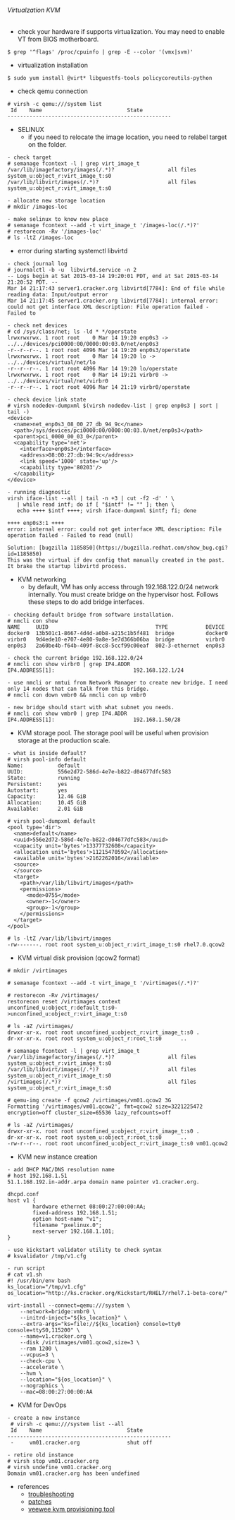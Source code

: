 ###### Virtualzation KVM
* check your hardware if supports virtualization. You may need to enable VT from BIOS motherboard.
```
$ grep '^flags' /proc/cpuinfo | grep -E --color '(vmx|svm)'
```
* virtualization installation
```
$ sudo yum install @virt* libguestfs-tools policycoreutils-python
```
* check qemu connection
```
# virsh -c qemu:///system list
 Id    Name                           State
----------------------------------------------------
```
* SELINUX
  - if you need to relocate the image location, you need to relabel target on the folder.
```
- check target
# semanage fcontext -l | grep virt_image_t
/var/lib/imagefactory/images(/.*)?                 all files          system_u:object_r:virt_image_t:s0
/var/lib/libvirt/images(/.*)?                      all files          system_u:object_r:virt_image_t:s0

- allocate new storage location
# mkdir /images-loc

- make selinux to know new place
# semanage fcontext --add -t virt_image_t '/images-loc(/.*)?'
# restorecon -Rv '/images-loc'
# ls -ltZ /images-loc
```
* error during starting systemctl libvirtd 
```
- check journal log
# journalctl -b -u  libvirtd.service -n 2
-- Logs begin at Sat 2015-03-14 19:20:01 PDT, end at Sat 2015-03-14 21:20:52 PDT. --
Mar 14 21:17:43 server1.cracker.org libvirtd[7784]: End of file while reading data: Input/output error
Mar 14 21:17:45 server1.cracker.org libvirtd[7784]: internal error: could not get interface XML description: File operation failed - Failed to

- check net devices
# cd /sys/class/net; ls -ld * */operstate
lrwxrwxrwx. 1 root root    0 Mar 14 19:20 enp0s3 -> ../../devices/pci0000:00/0000:00:03.0/net/enp0s3
-r--r--r--. 1 root root 4096 Mar 14 19:20 enp0s3/operstate
lrwxrwxrwx. 1 root root    0 Mar 14 19:20 lo -> ../../devices/virtual/net/lo
-r--r--r--. 1 root root 4096 Mar 14 19:20 lo/operstate
lrwxrwxrwx. 1 root root    0 Mar 14 19:21 virbr0 -> ../../devices/virtual/net/virbr0
-r--r--r--. 1 root root 4096 Mar 14 21:19 virbr0/operstate

- check device link state
# virsh nodedev-dumpxml $(virsh nodedev-list | grep enp0s3 | sort | tail -)
<device>
  <name>net_enp0s3_08_00_27_db_94_9c</name>
  <path>/sys/devices/pci0000:00/0000:00:03.0/net/enp0s3</path>
  <parent>pci_0000_00_03_0</parent>
  <capability type='net'>
    <interface>enp0s3</interface>
    <address>08:00:27:db:94:9c</address>
    <link speed='1000' state='up'/>
    <capability type='80203'/>
  </capability>
</device>

- running diagnostic
virsh iface-list --all | tail -n +3 | cut -f2 -d' ' \
   | while read intf; do if [ "$intf" != "" ]; then \
   echo ++++ $intf ++++; virsh iface-dumpxml $intf; fi; done

++++ enp0s3:1 ++++
error: internal error: could not get interface XML description: File operation failed - Failed to read (null)

Solution: [bugzilla 1185850](https://bugzilla.redhat.com/show_bug.cgi?id=1185850)
This was the virtual if dev config that manually created in the past. It brake the startup libvirtd process.
```
* KVM networking
  - by default, VM has only access through 192.168.122.0/24 network internally. You must create bridge on the hypervisor host. Follows these steps to do add bridge interfaces.
```
- checking default bridge from software installation.
# nmcli con show
NAME     UUID                                  TYPE            DEVICE
docker0  13b501c1-8667-4d4d-a0b8-a215c1b5f481  bridge          docker0
virbr0   9d4ede10-e707-4e80-9a8e-5e7d366b06ba  bridge          virbr0
enp0s3   2a60be4b-f64b-409f-8cc8-5ccf99c00eaf  802-3-ethernet  enp0s3

- check the current bridge 192.168.122.0/24
# nmcli con show virbr0 | grep IP4.ADDR
IP4.ADDRESS[1]:                         192.168.122.1/24

- use nmcli or nmtui from Network Manager to create new bridge. I need only 14 nodes that can talk from this bridge.
# nmcli con down vmbr0 && nmcli con up vmbr0

- new bridge should start with what subnet you needs.
# nmcli con show vmbr0 | grep IP4.ADDR
IP4.ADDRESS[1]:                         192.168.1.50/28
```
* KVM storage pool. The storage pool will be useful when provision storage at the production scale.
```
- what is inside default?
# virsh pool-info default
Name:           default
UUID:           556e2d72-586d-4e7e-b822-d04677dfc583
State:          running
Persistent:     yes
Autostart:      yes
Capacity:       12.46 GiB
Allocation:     10.45 GiB
Available:      2.01 GiB

# virsh pool-dumpxml default
<pool type='dir'>
  <name>default</name>
  <uuid>556e2d72-586d-4e7e-b822-d04677dfc583</uuid>
  <capacity unit='bytes'>13377732608</capacity>
  <allocation unit='bytes'>11215470592</allocation>
  <available unit='bytes'>2162262016</available>
  <source>
  </source>
  <target>
    <path>/var/lib/libvirt/images</path>
    <permissions>
      <mode>0755</mode>
      <owner>-1</owner>
      <group>-1</group>
    </permissions>
  </target>
</pool>

# ls -ltZ /var/lib/libvirt/images
-rw-------. root root system_u:object_r:virt_image_t:s0 rhel7.0.qcow2
```
* KVM virtual disk provision (qcow2 format)
```
# mkdir /virtimages

# semanage fcontext --add -t virt_image_t '/virtimages(/.*)?'

# restorecon -Rv /virtimages/
restorecon reset /virtimages context unconfined_u:object_r:default_t:s0->unconfined_u:object_r:virt_image_t:s0

# ls -aZ /virtimages/
drwxr-xr-x. root root unconfined_u:object_r:virt_image_t:s0 .
dr-xr-xr-x. root root system_u:object_r:root_t:s0      ..

# semanage fcontext -l | grep virt_image_t
/var/lib/imagefactory/images(/.*)?                 all files          system_u:object_r:virt_image_t:s0
/var/lib/libvirt/images(/.*)?                      all files          system_u:object_r:virt_image_t:s0
/virtimages(/.*)?                                  all files          system_u:object_r:virt_image_t:s0

# qemu-img create -f qcow2 /virtimages/vm01.qcow2 3G
Formatting '/virtimages/vm01.qcow2', fmt=qcow2 size=3221225472 encryption=off cluster_size=65536 lazy_refcounts=off

# ls -aZ /virtimages/
drwxr-xr-x. root root unconfined_u:object_r:virt_image_t:s0 .
dr-xr-xr-x. root root system_u:object_r:root_t:s0      ..
-rw-r--r--. root root unconfined_u:object_r:virt_image_t:s0 vm01.qcow2
```
* KVM new instance creation
```
- add DHCP MAC/DNS resolution name
# host 192.168.1.51
51.1.168.192.in-addr.arpa domain name pointer v1.cracker.org.

dhcpd.conf
host v1 {
        hardware ethernet 08:00:27:00:00:AA;
        fixed-address 192.168.1.51;
        option host-name "v1";
        filename "pxelinux.0";
        next-server 192.168.1.101;
}

- use kickstart validator utility to check syntax 
# ksvalidator /tmp/v1.cfg

- run script
# cat v1.sh
#! /usr/bin/env bash
ks_location="/tmp/v1.cfg"
os_location="http://ks.cracker.org/Kickstart/RHEL7/rhel7.1-beta-core/"

virt-install --connect=qemu:///system \
    --network=bridge:vmbr0 \
    --initrd-inject="${ks_location}" \
    --extra-args="ks=file://${ks_location} console=tty0 console=ttyS0,115200" \
    --name=v1.cracker.org \
    --disk /virtimages/vm01.qcow2,size=3 \
    --ram 1200 \
    --vcpus=3 \
    --check-cpu \
    --accelerate \
    --hvm \
    --location="${os_location}" \
    --nographics \
    --mac=08:00:27:00:00:AA
```
* KVM for DevOps 
```
- create a new instance 
 # virsh -c qemu:///system list --all
 Id    Name                           State
----------------------------------------------------
 -     vm01.cracker.org               shut off
 
- retire old instance
# virsh stop vm01.cracker.org 
# virsh undefine vm01.cracker.org
Domain vm01.cracker.org has been undefined

```
* references
  - [troubleshooting](https://access.redhat.com/documentation/en-US/Red_Hat_Enterprise_Linux/7/html/Virtualization_Deployment_and_Administration_Guide/sect-Troubleshooting-Common_libvirt_errors_and_troubleshooting.html)
  - [patches](https://rhn.redhat.com/errata/RHBA-2015-0427.html#Red%20Hat%20Enterprise%20Linux%20Server%20%28v.%207%29)
  - [veewee kvm provisioning tool](https://github.com/jedi4ever/veewee/blob/master/doc/kvm.md)
